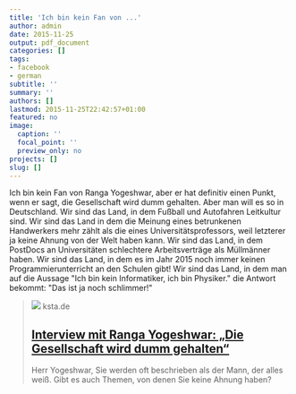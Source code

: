 ```yaml
---
title: 'Ich bin kein Fan von ...'
author: admin
date: 2015-11-25
output: pdf_document
categories: []
tags:
- facebook
- german
subtitle: ''
summary: ''
authors: []
lastmod: 2015-11-25T22:42:57+01:00
featured: no
image:
  caption: ''
  focal_point: ''
  preview_only: no
projects: []
slug: []
---
```

Ich bin kein Fan von Ranga Yogeshwar, aber er hat definitiv einen Punkt, wenn er sagt, die Gesellschaft wird dumm gehalten. Aber man will es so in Deutschland. 
Wir sind das Land, in dem Fußball und Autofahren Leitkultur sind. Wir sind das Land in dem die Meinung eines betrunkenen Handwerkers mehr zählt als die eines Universitätsprofessors, weil letzterer ja keine Ahnung von der Welt haben kann. Wir sind das Land, in dem PostDocs an Universitäten schlechtere Arbeitsverträge als Müllmänner haben. Wir sind das Land, in dem es im Jahr 2015 noch immer keinen Programmierunterricht an den Schulen gibt!﻿ Wir sind das Land, in dem man auf die Aussage "Ich bin kein Informatiker, ich bin Physiker." die Antwort bekommt: "Das ist ja noch schlimmer!"
> [![](https://www.ksta.de/image/5120950/2x1/940/470/f83581da7b5b9e988fdb9d0d78a897f0/ao/ry-jpg.jpg)](http://www.ksta.de/kultur/interview-ranga-yogeshwar-die-gesellschaft-wird-dumm-gehalten,15189520,24821714.html)
> ksta.de
> ## [Interview mit Ranga Yogeshwar: „Die Gesellschaft wird dumm gehalten“](http://www.ksta.de/kultur/interview-ranga-yogeshwar-die-gesellschaft-wird-dumm-gehalten,15189520,24821714.html)
>
>Herr Yogeshwar, Sie werden oft beschrieben als der Mann, der alles weiß. Gibt es auch Themen, von denen Sie keine Ahnung haben?

